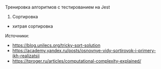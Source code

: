Тренировка алгоритмов с тестированием на Jest

1. Сортировка
- хитрая сортировка
<!-- - пузырек
- шейкерная
- расческой
- вставками
- выбором
- быстрая
- слиянием
- пирамидальная -->

Источники:
- https://blog.unilecs.org/tricky-sort-solution
- https://academy.yandex.ru/posts/osnovnye-vidy-sortirovok-i-primery-ikh-realizatsii
- https://tproger.ru/articles/computational-complexity-explained/